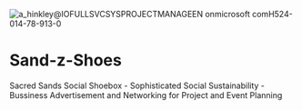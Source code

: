 ![a_hinkley@IOFULLSVCSYSPROJECTMANAGEEN onmicrosoft comH524-014-78-913-0](https://github.com/amynicloehinkley/Sand-z-Shoes/assets/101782905/5c2579e1-7310-4a55-9fb6-62e22d8cf05c)
# Sand-z-Shoes
Sacred Sands Social Shoebox -  Sophisticated Social Sustainability - Bussiness Advertisement and Networking for Project and Event Planning
